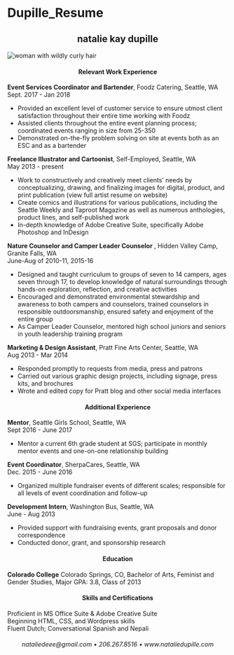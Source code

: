 # Dupille_Resume

<h2 align="center"> natalie kay dupille </h1>
<img align="center" src= "https://78.media.tumblr.com/ca552fe3f96e796fd150c766532961ad/tumblr_p5hzlx19lU1tjh0v8o1_540.png" alt="woman with wildly curly hair">

<h4 align="center"> Relevant Work Experience</h4>


**Event Services Coordinator and Bartender**, Foodz Catering, Seattle, WA  
Sept. 2017 - Jan 2018

* Provided an excellent level of customer service to ensure utmost client satisfaction throughout their entire time working with Foodz
* Assisted clients throughout the entire event planning process; coordinated events ranging in size from 25-350
* Demonstrated on-the-fly problem solving on site at events both as an ESC and as a bartender


**Freelance Illustrator and Cartoonist**, Self-Employed, Seattle, WA  
May 2013 - present

* Work to constructively and creatively meet clients’ needs by conceptualizing, drawing, and finalizing images for  digital, product, and print publication (view full artist resume on website)
* Create comics and illustrations for various publications, including the Seattle Weekly and Taproot Magazine as well as numerous anthologies, product lines, and self-published work
* In-depth knowledge of Adobe Creative Suite, specifically Adobe Photoshop and InDesign


**Nature Counselor and Camper Leader Counselor** , Hidden Valley Camp, Granite Falls, WA  
June-Aug of 2010-11, 2015-16


* Designed and taught curriculum to groups of seven to 14 campers, ages seven through 17, to develop knowledge of natural surroundings through hands-on exploration, reflection, and creative activities
* Encouraged and demonstrated environmental stewardship and awareness to both campers and counselors, trained counselors in responsible outdoorsmanship, ensured safety and enjoyment of the entire group
* As Camper Leader Counselor, mentored high school juniors and seniors in youth leadership training program

**Marketing & Design Assistant**, Pratt Fine Arts Center, Seattle, WA  
Aug 2013 - Mar 2014

* Responded promptly to requests from media, press and patrons
* Carried out various graphic design projects, including signage, press kits, and brochures
* Wrote and edited copy for Pratt blog and other social media interfaces


<h4 align="center"> Additional Experience</h4>

**Mentor**, Seattle Girls School, Seattle, WA  
Sept 2016 - June 2017  

* Mentor a current 6th grade student at SGS; participate in monthly mentor events and one-on-one relationship building

**Event Coordinator**, SherpaCares, Seattle, WA  
Dec. 2015 - June 2016

* Organized multiple fundraiser events of different scales; responsible for all levels of event coordination and follow-up

**Development Intern**, Washington Bus, Seattle, WA  
June - Aug 2013

* Provided support with fundraising events, grant proposals and donor correspondence
* Conducted donor, grant, and sponsorship research

<h4 align="center">Education</h4>

**Colorado College** Colorado Springs, CO, Bachelor of Arts, Feminist and Gender Studies, Major GPA: 3.8, Class of 2013

<h4 align="center">Skills and Certifications</h4>

Proficient in MS Office Suite & Adobe Creative Suite  
Beginning HTML, CSS, and Wordpress skills  
Fluent Dutch; Conversational Spanish and Nepali

<h6 align="center"> nataliedeee@gmail.com • 206.267.8516 • www.nataliedupille.com </p>
